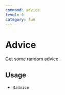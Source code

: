 ```yaml
---
command: advice
level: 0
category: fun
---
```


# Advice

Get some random advice.

## Usage

 - `$advice`
